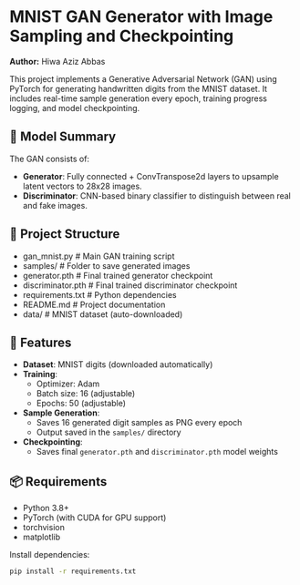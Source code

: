 # MNIST GAN Generator with Image Sampling and Checkpointing
**Author:** Hiwa Aziz Abbas

This project implements a Generative Adversarial Network (GAN) using PyTorch for generating handwritten digits from the MNIST dataset. It includes real-time sample generation every epoch, training progress logging, and model checkpointing.

## 🧠 Model Summary

The GAN consists of:
- **Generator**: Fully connected + ConvTranspose2d layers to upsample latent vectors to 28x28 images.
- **Discriminator**: CNN-based binary classifier to distinguish between real and fake images.

## 📁 Project Structure
- gan_mnist.py # Main GAN training script
- samples/ # Folder to save generated images
- generator.pth # Final trained generator checkpoint
- discriminator.pth # Final trained discriminator checkpoint
- requirements.txt # Python dependencies
- README.md # Project documentation
- data/ # MNIST dataset (auto-downloaded)

## 🚀 Features

- **Dataset**: MNIST digits (downloaded automatically)
- **Training**:
  - Optimizer: Adam
  - Batch size: 16 (adjustable)
  - Epochs: 50 (adjustable)
- **Sample Generation**:
  - Saves 16 generated digit samples as PNG every epoch
  - Output saved in the `samples/` directory
- **Checkpointing**:
  - Saves final `generator.pth` and `discriminator.pth` model weights

## 📦 Requirements

- Python 3.8+
- PyTorch (with CUDA for GPU support)
- torchvision
- matplotlib

Install dependencies:
```bash
pip install -r requirements.txt

